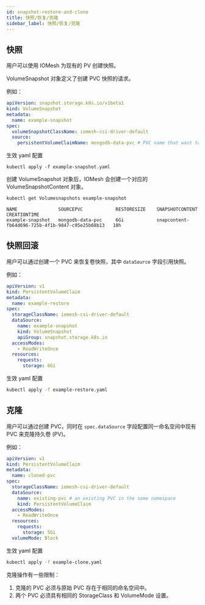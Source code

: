 ```yaml
---
id: snapshot-restore-and-clone
title: 快照/恢复/克隆
sidebar_label: 快照/恢复/克隆
---
```


## 快照

用户可以使用 IOMesh 为现有的 PV 创建快照。

VolumeSnapshot 对象定义了创建 PVC 快照的请求。

例如：
```yaml
apiVersion: snapshot.storage.k8s.io/v1beta1
kind: VolumeSnapshot
metadata:
  name: example-snapshot
spec:
  volumeSnapshotClassName: iomesh-csi-driver-default
  source:
    persistentVolumeClaimName: mongodb-data-pvc # PVC name that want to take snapshot
```


生效 yaml 配置
```text
kubectl apply -f example-snapshot.yaml
```

创建 VolumeSnapshot 对象后，IOMesh 会创建一个对应的 VolumeSnapshotContent 对象。

```bash
kubectl get Volumesnapshots example-snapshot
```

```output
NAME               SOURCEPVC            RESTORESIZE    SNAPSHOTCONTENT                                    CREATIONTIME
example-snapshot   mongodb-data-pvc     6Gi            snapcontent-fb64d696-725b-4f1b-9847-c95e25b68b13   10h
```

## 快照回滚

用户可以通过创建一个 PVC 来恢复卷快照，其中 `dataSource` 字段引用快照。

例如：

```yaml
apiVersion: v1
kind: PersistentVolumeClaim
metadata:
  name: example-restore
spec:
  storageClassName: iomesh-csi-driver-default
  dataSource:
    name: example-snapshot
    kind: VolumeSnapshot
    apiGroup: snapshot.storage.k8s.io
  accessModes:
    - ReadWriteOnce
  resources:
    requests:
      storage: 6Gi
```

生效 yaml 配置

```bash
kubectl apply -f example-restore.yaml
```

## 克隆

用户可以通过创建 PVC，同时在 `spec.dataSource` 字段配置同一命名空间中现有 PVC 来克隆持久卷 (PV)。

例如：
```yaml
apiVersion: v1
kind: PersistentVolumeClaim
metadata:
  name: cloned-pvc
spec:
  storageClassName: iomesh-csi-driver-default
  dataSource:
    name: existing-pvc # an existing PVC in the same namespace
    kind: PersistentVolumeClaim
  accessModes:
    - ReadWriteOnce
  resources:
    requests:
      storage: 5Gi
  volumeMode: Block
```

生效 yaml 配置

```bash
kubectl apply -f example-clone.yaml
```

克隆操作有一些限制：

1. 克隆的 PVC 必须与原始 PVC 存在于相同的命名空间中。
2. 两个 PVC 必须具有相同的 StorageClass 和 VolumeMode 设置。
